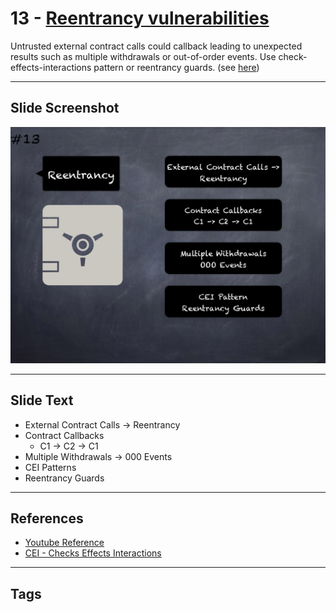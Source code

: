 # 13 - [Reentrancy vulnerabilities](Reentrancy%20vulnerabilities.md)
Untrusted external contract calls could callback leading to unexpected results such as multiple withdrawals or out-of-order events. Use check-effects-interactions pattern or reentrancy guards. (see [here](https://swcregistry.io/docs/SWC-107))

___
## Slide Screenshot
![013.png](../../images/4.Pitfalls%20and%20Best%20Practices%20101/013.png)
___
## Slide Text
- External Contract Calls -> Reentrancy
- Contract Callbacks 
	- C1 -> C2 -> C1
- Multiple Withdrawals -> 000 Events
- CEI Patterns
- Reentrancy Guards
___
## References
- [Youtube Reference](https://youtu.be/OOzyoaYIw2k?t=1102)
- [CEI - Checks Effects Interactions](https://fravoll.github.io/solidity-patterns/checks_effects_interactions.html)
___
## Tags